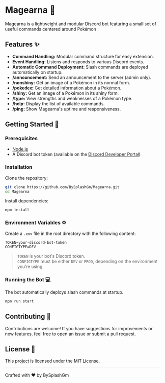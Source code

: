 # Magearna 🤖

Magearna is a lightweight and modular Discord bot featuring a small set of useful commands centered around Pokémon

## Features ✨
- **Command Handling:** Modular command structure for easy extension.
- **Event Handling:** Listens and responds to various Discord events.
- **Automatic Command Deployment:** Slash commands are deployed automatically on startup.
- **/announcement:** Send an announcement to the server (admin only).
- **/nonshiny:** Get an image of a Pokémon in its normal form.
- **/pokedex:** Get detailed information about a Pokémon.
- **/shiny:** Get an image of a Pokémon in its shiny form.
- **/type:** View strengths and weaknesses of a Pokémon type.
- **/help:** Display the list of available commands.
- **/ping:** Show Magearna's uptime and responsiveness.

## Getting Started 🚀

### Prerequisites
- [Node.js](https://nodejs.org/)
- A Discord bot token (available on the [Discord Developer Portal](https://discord.com/developers/applications))

### Installation
Clone the repository:
```bash
git clone https://github.com/BySplashGm/Magearna.git
cd Magearna
```

Install dependencies:
```bash
npm install
```

### Environment Variables ⚙️
Create a `.env` file in the root directory with the following content:
```env
TOKEN=your-discord-bot-token
CONFIGTYPE=DEV
```
> `TOKEN` is your bot's Discord token.  
> `CONFIGTYPE` must be either `DEV` or `PROD`, depending on the environment you're using.

### Running the Bot 💻
The bot automatically deploys slash commands at startup.
```bash
npm run start
```

## Contributing 🤝
Contributions are welcome! If you have suggestions for improvements or new features, feel free to open an issue or submit a pull request.

## License 📄
This project is licensed under the MIT License.

---
Crafted with ❤️ by BySplashGm

